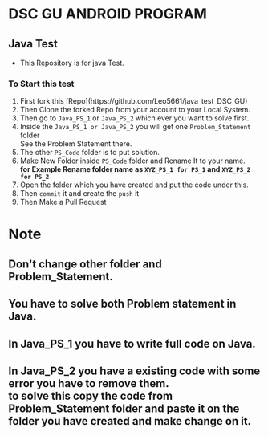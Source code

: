 # DSC GU ANDROID PROGRAM 
## Java Test

* This Repository is for java Test. 

### To Start this test
<ol>
   <li> First fork this [Repo](https://github.com/Leo5661/java_test_DSC_GU)</li>
   <li> Then Clone the forked Repo from your account to your Local System.</li>
   <li> Then go to <code>Java_PS_1</code> or <code>Java_PS_2</code> which ever you want to solve first.</li>
   <li> Inside the <code>Java_PS_1 or Java_PS_2</code> you will get one <code>Problem_Statement</code> folder<br>
      See the Problem Statement there.
   <li> The other <code>PS_Code</code> folder is to put solution.
   <li> Make New Folder inside <code>PS_Code</code> folder and Rename It to your name. <br> <b> for Example Rename folder name as         <code>XYZ_PS_1 for PS_1</code> and <code>XYZ_PS_2 for PS_2</code></b> </li>
   <li> Open the folder which you have created and put the code under this.</li>
   <li> Then <code>commit</code> it and create the <code>push</code> it</li>
   <li> Then Make a Pull Request</li>
</ol>

# Note

## Don't change other folder and Problem_Statement.
## You have to solve both Problem statement in Java.  
## In Java_PS_1 you have to write full code on Java.
## In Java_PS_2 you have a existing code with some error you have to remove them.<br>to solve this copy the code from Problem_Statement folder and paste it on the folder you have created and make change on it. 
